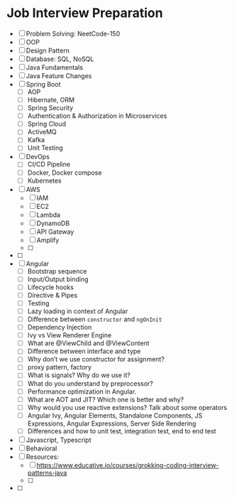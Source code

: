 # Job Interview Preparation

- [ ] Problem Solving: NeetCode-150
- [ ] OOP
- [ ] Design Pattern
- [ ] Database: SQL, NoSQL
- [ ] Java Fundamentals
- [ ] Java Feature Changes
- [ ] Spring Boot
    - [ ] AOP
    - [ ] Hibernate, ORM
    - [ ] Spring Security
    - [ ] Authentication & Authorization in Microservices 
    - [ ] Spring Cloud
    - [ ] ActiveMQ
    - [ ] Kafka
    - [ ] Unit Testing
- [ ] DevOps
    - [ ] CI/CD Pipeline
    - [ ] Docker, Docker compose
    - [ ] Kubernetes
- [ ] AWS 
    - [ ] IAM
    - [ ] EC2
    - [ ] Lambda
    - [ ] DynamoDB
    - [ ] API Gateway
    - [ ] Amplify
    - [ ] 
- [ ] 
- [ ] Angular
    - [ ] Bootstrap sequence
    - [ ] Input/Output binding
    - [ ] Lifecycle hooks
    - [ ] Directive & Pipes
    - [ ] Testing
    - [ ] Lazy loading in context of Angular
    - [ ] Difference between `constructor` and `ngOnInit`
    - [ ] Dependency Injection
    - [ ] Ivy vs View Renderer Engine
    - [ ] What are @ViewChild and @ViewContent
    - [ ] Difference between interface and type
    - [ ] Why don’t we use constructor for assignment?
    - [ ] proxy pattern, factory
    - [ ] What is signals? Why do we use it?
    - [ ] What do you understand by preprocessor?
    - [ ] Performance optimization in Angular.
    - [ ] What are AOT and JIT? Which one is better and why?
    - [ ] Why would you use reactive extensions? Talk about some operators
    - [ ] Angular Ivy, Angular Elements, Standalone Components, JS Expressions, Angular Expressions, Server Side Rendering
    - [ ] Differences and how to unit test, integration test, end to end test 
- [ ] Javascript, Typescript
- [ ] Behavioral
- [ ] Resources:
    - [ ] https://www.educative.io/courses/grokking-coding-interview-patterns-java
    - [ ] 
- [ ] 

